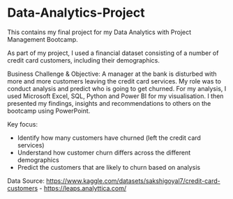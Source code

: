 # Data-Analytics-Project
This contains my final project for my Data Analytics with Project Management Bootcamp. 

As part of my project, I used a financial dataset consisting of a number of credit card customers, including their demographics. 

Business Challenge & Objective: A manager at the bank is disturbed with more and more customers leaving the credit card services. My role was to conduct analysis and predict who is going to get churned. For my analysis, I used Microsoft Excel, SQL, Python and Power BI for my visualisation. I then presented my findings, insights and recommendations to others on the bootcamp using PowerPoint. 

Key focus:
- Identify how many customers have churned (left the credit card services)
- Understand how customer churn differs across the different demographics
- Predict the customers that are likely to churn based on analysis

Data Source: https://www.kaggle.com/datasets/sakshigoyal7/credit-card-customers - https://leaps.analyttica.com/
